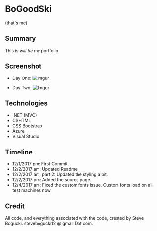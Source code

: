 # BoGoodSki
(that's me)

## Summary

This ~~is~~ *will be* my portfolio.  

## Screenshot

+ Day One:
![Imgur](https://i.imgur.com/FQJYlnn.png)

+ Day Two:
![Imgur](https://i.imgur.com/Tqva26I.png)

## Technologies

+ .NET (MVC)
+ CSHTML
+ CSS Bootstrap
+ Azure 
+ Visual Studio

## Timeline

+ 12/1/2017 pm: First Commit.
+ 12/2/2017 am: Updated Readme.
+ 12/2/2017 am, part 2: Updated the styling a bit.
+ 12/2/2017 pm: Added the source page. 
+ 12/4/2017 am: Fixed the custom fonts issue. Custom fonts load on all test machines now. 


## Credit

All code, and everything associated with the code, created by Steve Bogucki. stevebogucki12 @ gmail Dot com. 
